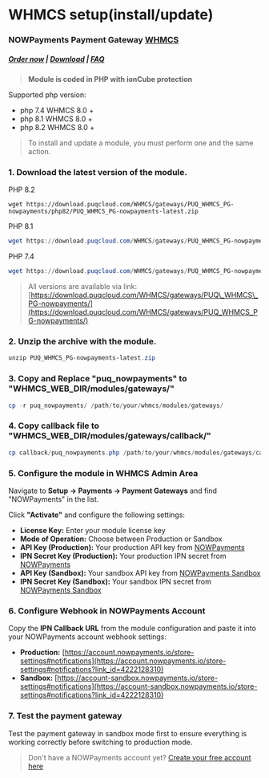 # WHMCS setup(install/update)

### NOWPayments Payment Gateway **[WHMCS](https://puqcloud.com/link.php?id=77)** 

#####  [Order now](https://puqcloud.com/index.php?rp=/store/whmcs-module-nowpayments-payment-gateway) | [Download](https://download.puqcloud.com/WHMCS/gateways/PUQ_WHMCS_PG-nowpayments/) | [FAQ](https://faq.puqcloud.com/)

>**Module is coded in PHP with ionCube protection**

Supported php version:

- php 7.4 WHMCS 8.0 +
- php 8.1 WHMCS 8.0 +
- php 8.2 WHMCS 8.0 +

>To install and update a module, you must perform one and the same action.

### 1. Download the latest version of the module.

PHP 8.2

```
wget https://download.puqcloud.com/WHMCS/gateways/PUQ_WHMCS_PG-nowpayments/php82/PUQ_WHMCS_PG-nowpayments-latest.zip
```

PHP 8.1

```Powershell
wget https://download.puqcloud.com/WHMCS/gateways/PUQ_WHMCS_PG-nowpayments/php81/PUQ_WHMCS_PG-nowpayments-latest.zip
```

PHP 7.4

```Powershell
wget https://download.puqcloud.com/WHMCS/gateways/PUQ_WHMCS_PG-nowpayments/php74/PUQ_WHMCS_PG-nowpayments-latest.zip
```

>All versions are available via link: [https://download.puqcloud.com/WHMCS/gateways/PUQ\_WHMCS\_PG-nowpayments/](https://download.puqcloud.com/WHMCS/gateways/PUQ_WHMCS_PG-nowpayments/)

### 2. Unzip the archive with the module.

```Powershell
unzip PUQ_WHMCS_PG-nowpayments-latest.zip
```

### 3. Copy and Replace "puq\_nowpayments" to "WHMCS\_WEB\_DIR/modules/gateways/"

```Powershell
cp -r puq_nowpayments/ /path/to/your/whmcs/modules/gateways/
```

### 4. Copy callback file to "WHMCS\_WEB\_DIR/modules/gateways/callback/"

```Powershell
cp callback/puq_nowpayments.php /path/to/your/whmcs/modules/gateways/callback/
```

### 5. Configure the module in WHMCS Admin Area

Navigate to **Setup → Payments → Payment Gateways** and find "NOWPayments" in the list.

Click **"Activate"** and configure the following settings:

- **License Key:** Enter your module license key
- **Mode of Operation:** Choose between Production or Sandbox
- **API Key (Production):** Your production API key from [NOWPayments](https://account.nowpayments.io/store-settings#keys?link_id=4222128310)
- **IPN Secret Key (Production):** Your production IPN secret from [NOWPayments](https://account.nowpayments.io/store-settings#notifications?link_id=4222128310)
- **API Key (Sandbox):** Your sandbox API key from [NOWPayments Sandbox](https://account-sandbox.nowpayments.io/store-settings#keys?link_id=4222128310)
- **IPN Secret Key (Sandbox):** Your sandbox IPN secret from [NOWPayments Sandbox](https://account-sandbox.nowpayments.io/store-settings#notifications?link_id=4222128310)

### 6. Configure Webhook in NOWPayments Account

Copy the **IPN Callback URL** from the module configuration and paste it into your NOWPayments account webhook settings:

- **Production:** [https://account.nowpayments.io/store-settings#notifications](https://account.nowpayments.io/store-settings#notifications?link_id=4222128310)
- **Sandbox:** [https://account-sandbox.nowpayments.io/store-settings#notifications](https://account-sandbox.nowpayments.io/store-settings#notifications?link_id=4222128310)

### 7. Test the payment gateway

Test the payment gateway in sandbox mode first to ensure everything is working correctly before switching to production mode.

>Don't have a NOWPayments account yet? [Create your free account here](https://account.nowpayments.io/create-account?link_id=4222128310)